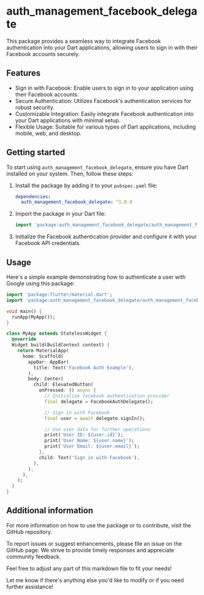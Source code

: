 # auth_management_facebook_delegate

This package provides a seamless way to integrate Facebook authentication into your Dart applications,
allowing users to sign in with their Facebook accounts securely.

## Features

- Sign in with Facebook: Enable users to sign in to your application using their Facebook accounts.
- Secure Authentication: Utilizes Facebook's authentication services for robust security.
- Customizable Integration: Easily integrate Facebook authentication into your Dart applications with
  minimal setup.
- Flexible Usage: Suitable for various types of Dart applications, including mobile, web, and
  desktop.

## Getting started

To start using `auth_management_facebook_delegate`, ensure you have Dart installed on your system.
Then, follow these steps:

1. Install the package by adding it to your `pubspec.yaml` file:

   ```yaml
   dependencies:
     auth_management_facebook_delegate: ^1.0.0
   ```
2. Import the package in your Dart file:
   ```dart
   import 'package:auth_management_facebook_delegate/auth_management_facebook_delegate.dart';
   ```
3. Initialize the Facebook authentication provider and configure it with your Facebook API credentials.

## Usage

Here's a simple example demonstrating how to authenticate a user with Google using this package:

```dart
import 'package:flutter/material.dart';
import 'package:auth_management_facebook_delegate/auth_management_facebook_delegate.dart';

void main() {
  runApp(MyApp());
}

class MyApp extends StatelessWidget {
  @override
  Widget build(BuildContext context) {
    return MaterialApp(
      home: Scaffold(
        appBar: AppBar(
          title: Text('Facebook Auth Example'),
        ),
        body: Center(
          child: ElevatedButton(
            onPressed: () async {
              // Initialize facebook authentication provider
              final delegate = FacebookAuthDelegate();

              // Sign in with Facebook
              final user = await delegate.signIn();

              // Use user data for further operations
              print('User ID: ${user.id}');
              print('User Name: ${user.name}');
              print('User Email: ${user.email}');
            },
            child: Text('Sign in with Facebook'),
          ),
        ),
      ),
    );
  }
}
```

## Additional information

For more information on how to use the package or to contribute, visit the GitHub repository.

To report issues or suggest enhancements, please file an issue on the GitHub page. We strive to provide timely responses and appreciate community feedback.

Feel free to adjust any part of this markdown file to fit your needs!

Let me know if there's anything else you'd like to modify or if you need further assistance!